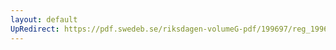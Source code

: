 ```yaml
---
layout: default
UpRedirect: https://pdf.swedeb.se/riksdagen-volumeG-pdf/199697/reg_199697/reg_199697_0436.pdf
---
```

